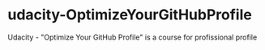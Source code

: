 # udacity-OptimizeYourGitHubProfile
Udacity - "Optimize Your GitHub Profile" is a course for profissional profile
